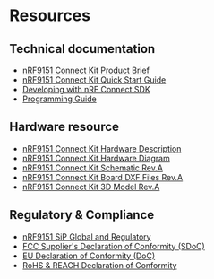 # Resources

## Technical documentation

- [nRF9151 Connect Kit Product Brief](./introduction.md)
- [nRF9151 Connect Kit Quick Start Guide](./getting-started.md)
- [Developing with nRF Connect SDK](./guides/ncs/index.md)
- [Programming Guide](./guides/programming/index.md)

## Hardware resource

- [nRF9151 Connect Kit Hardware Description](./hardware.md)
- [nRF9151 Connect Kit Hardware Diagram][HW Diagram PDF]
- [nRF9151 Connect Kit Schematic Rev.A][Schematic PDF]
- [nRF9151 Connect Kit Board DXF Files Rev.A][Board DXF Files]
- [nRF9151 Connect Kit 3D Model Rev.A][3D MODEL]

## Regulatory & Compliance

- [nRF9151 SiP Global and Regulatory]
- [FCC Supplier's Declaration of Conformity (SDoC)][FCC-SDOC]
- [EU Declaration of Conformity (DoC)][EU-DOC]
- [RoHS & REACH Declaration of Conformity][ROHS_REACH-DOC]


[HW Diagram PDF]: ./assets/attachments/nrf9151-connectkit-hardware-diagram_reva.pdf
[Board DXF Files]: ./assets/attachments/nrf9151-connectkit-board-dxf_reva.zip
[Schematic PDF]: ./assets/attachments/nrf9151-connect-kit-schematic_reva.pdf
[3D MODEL]: ./assets/attachments/nrf9151-connect-kit-3d-model_reva.step
[nRF9151 SiP Global and Regulatory]: https://www.nordicsemi.com/Products/Wireless/Low-power-cellular-IoT/nRF91-Series-certifications/nRF9151-Global-and-regulatory?lang=en#infotabs
[FCC-SDOC]:./assets/attachments/FCC-SDOC.pdf
[EU-DOC]: ./assets/attachments/EU-DOC.pdf
[ROHS_REACH-DOC]: ./assets/attachments/ROHS_REACH-DOC.pdf

